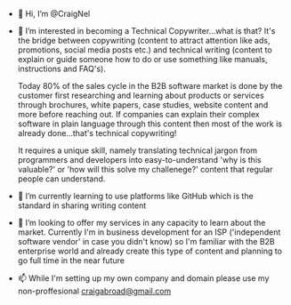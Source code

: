 - 👋 Hi, I’m @CraigNel
- 👀 I’m interested in becoming a Technical Copywriter...what is that? It's the bridge between copywriting (content to attract attention like ads, promotions, social media posts etc.) and technical writing (content to explain or guide someone how to do or use something like manuals, instructions and FAQ's). 

  Today 80% of the sales cycle in the B2B software market is done by the customer first researching and learning about products or services through brochures, white papers, case studies, website content and more before reaching out. If companies can explain their complex software in plain language through this content then most of the work is already done...that's technical copywriting!
  
  It requires a unique skill, namely translating technical jargon from programmers and developers into easy-to-understand 'why is this valuable?' or 'how will this solve my challenege?' content that regular people can understand.  
- 🌱 I’m currently learning to use platforms like GitHub which is the standard in sharing writing content
- 💞️ I’m looking to offer my services in any capacity to learn about the market. Currently I'm in business development for an ISP ('independent software vendor' in case you didn't know) so I'm familiar with the B2B enterprise world and already create this type of content and planning to go full time in the near future
- 📫 While I'm setting up my own company and domain please use my non-proffesional craigabroad@gmail.com

<!---
CraigNel/CraigNel is a ✨ special ✨ repository because its `README.md` (this file) appears on your GitHub profile.
You can click the Preview link to take a look at your changes.
--->
